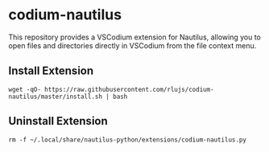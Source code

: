 # codium-nautilus

This repository provides a VSCodium extension for Nautilus, allowing you to open files and directories directly in VSCodium from the file context menu.

## Install Extension

```
wget -qO- https://raw.githubusercontent.com/rlujs/codium-nautilus/master/install.sh | bash
```

## Uninstall Extension

```
rm -f ~/.local/share/nautilus-python/extensions/codium-nautilus.py
```
